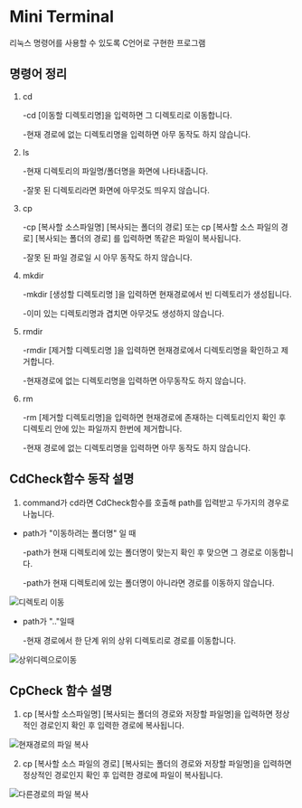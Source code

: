 # Mini Terminal
리눅스 명령어를 사용할 수 있도록 C언어로 구현한 프로그램

## 명령어 정리

1. cd
 
   -cd [이동할 디렉토리명]을 입력하면 그 디렉토리로 이동합니다.
   
   -현재 경로에 없는 디렉토리명을 입력하면 아무 동작도 하지 않습니다.
  
2. ls 
 
   -현재 디렉토리의 파일명/폴더명을 화면에 나타내줍니다.
 
   -잘못 된 디렉토리라면 화면에 아무것도 띄우지 않습니다.
 
3. cp 
 
   -cp [복사할 소스파일명] [복사되는 폴더의 경로] 또는 cp [복사할 소스 파일의 경로] [복사되는 폴더의 경로] 를 입력하면 똑같은 파일이 복사됩니다.
 
   -잘못 된 파일 경로일 시 아무 동작도 하지 않습니다.
 
4. mkdir
 
    -mkdir [생성할 디렉토리명 ]을 입력하면 현재경로에서 빈 디렉토리가 생성됩니다.
  
    -이미 있는 디렉토리명과 겹치면 아무것도 생성하지 않습니다.
 
5. rmdir
  
    -rmdir [제거할 디렉토리명 ]을 입력하면 현재경로에서 디렉토리명을 확인하고 제거합니다.
  
    -현재경로에 없는 디렉토리명을 입력하면 아무동작도 하지 않습니다.
 
 6. rm
 
    -rm [제거할 디렉토리명]을 입력하면 현재경로에 존재하는 디렉토리인지 확인 후 디렉토리 안에 있는 파일까지 한번에 제거합니다.
    
    -현재 경로에 없는 디렉토리명을 입력하면 아무 동작도 하지 않습니다.
 

 ## CdCheck함수 동작 설명

 1. command가 cd라면 CdCheck함수를 호출해 path를 입력받고 두가지의 경우로 나눕니다.

  - path가 "이동하려는 폴더명" 일 때

    -path가 현재 디렉토리에 있는 폴더명이 맞는지 확인 후 맞으면 그 경로로 이동합니다.

    -path가 현재 디렉토리에 있는 폴더명이 아니라면 경로를 이동하지 않습니다.
   
![디렉토리 이동](https://user-images.githubusercontent.com/66424045/90889506-473d9e00-e3f3-11ea-86b1-5ec4e29ded84.PNG "디렉토리 이동")




  - path가 ".."일때
  
     -현재 경로에서 한 단계 위의 상위 디렉토리로 경로를 이동합니다.
 
![상위디렉으로이동](https://user-images.githubusercontent.com/66424045/90889671-89ff7600-e3f3-11ea-95b8-ad1398d8276b.PNG "")


## CpCheck 함수 설명

1. cp [복사할 소스파일명] [복사되는 폴더의 경로와 저장할 파일명]을 입력하면   정상적인 경로인지 확인 후 입력한 경로에 복사됩니다.

![현재경로의 파일 복사](https://user-images.githubusercontent.com/66424045/91271575-5dfa4100-e7b5-11ea-8456-08a8f2c41ed3.PNG  "현재경로의 파일복사")



2.  cp [복사할 소스 파일의 경로] [복사되는 폴더의 경로와 저장할 파일명]을 입력하면 정상적인 경로인지 확인 후 입력한 경로에 파일이 복사됩니다.


![다른경로의 파일 복사](https://user-images.githubusercontent.com/66424045/91271034-86ce0680-e7b4-11ea-97a6-6db47a54e968.PNG "다른경로의 파일 복사")


<!--stackedit_data:
eyJoaXN0b3J5IjpbMTIxOTUwMTk3LDE2MTc1ODg0NDIsLTEzNz
M2OTUxNDBdfQ==
-->